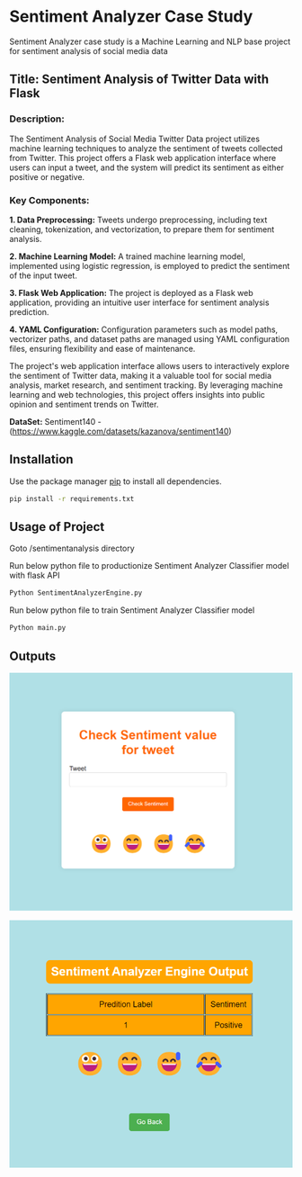 # Sentiment Analyzer Case Study

Sentiment Analyzer case study is a Machine Learning and NLP base project for sentiment analysis of social media data


## Title: Sentiment Analysis of Twitter Data with Flask

### Description:
The Sentiment Analysis of Social Media Twitter Data project utilizes machine learning techniques to analyze the sentiment of tweets collected from Twitter. This project offers a Flask web application interface where users can input a tweet, and the system will predict its sentiment as either positive or negative.

### Key Components:
**1. Data Preprocessing:** Tweets undergo preprocessing, including text cleaning, tokenization, and vectorization, to prepare them for sentiment analysis.

**2. Machine Learning Model:** A trained machine learning model, implemented using logistic regression, is employed to predict the sentiment of the input tweet.

**3. Flask Web Application:** The project is deployed as a Flask web application, providing an intuitive user interface for sentiment analysis prediction.

**4. YAML Configuration:** Configuration parameters such as model paths, vectorizer paths, and dataset paths are managed using YAML configuration files, ensuring flexibility and ease of maintenance.

The project's web application interface allows users to interactively explore the sentiment of Twitter data, making it a valuable tool for social media analysis, market research, and sentiment tracking. By leveraging machine learning and web technologies, this project offers insights into public opinion and sentiment trends on Twitter.

**DataSet:** Sentiment140 - (https://www.kaggle.com/datasets/kazanova/sentiment140)

## Installation

Use the package manager [pip](https://pip.pypa.io/en/stable/) to install all dependencies.

```bash
pip install -r requirements.txt
```

## Usage of Project

Goto /sentimentanalysis directory

Run below python file to productionize Sentiment Analyzer Classifier model with flask API
```python
Python SentimentAnalyzerEngine.py
```
Run below python file to train Sentiment Analyzer Classifier model

```python
Python main.py
```

## Outputs

![Alt text](image.png)

![Alt text](image-1.png)
